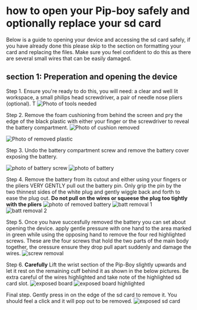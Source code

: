 # how to open your Pip-boy safely and optionally replace your sd card

Below is a guide to opening your device and accessing the sd card safely, if you have already done this please skip to the section on formatting your card and replacing the files. Make sure you feel confident to do this as there are several small wires that can be easily damaged. 

## section 1: Preperation and opening the device

Step 1. Ensure you're ready to do this, you will need: a clear and well lit workspace, a small philips head screwdriver, a pair of needle nose pliers (optional). T
![Photo of tools needed](https://github.com/user-attachments/assets/6a2337fd-fe8f-4cc3-af88-88a99baf9df6)

Step 2. Remove the foam cushioning from behind the screen and pry the edge of the black plastic with either your finger or the screwdriver to reveal the battery compartment. 
![Photo of cushion removed](https://github.com/user-attachments/assets/375d94ff-3150-4a33-87c2-e1eb165f19d8)

![Photo of removed plastic](https://github.com/user-attachments/assets/d60430ef-595c-45fa-a31a-34b0018259a9)

Step 3. Undo the battery compartment screw and remove the battery cover exposing the battery.

![photo of battery screw](https://github.com/user-attachments/assets/02bb2cbc-e5a6-4a24-b61a-a27af8d37bcc)
![photo of battery](https://github.com/user-attachments/assets/a70181c3-3ed8-446a-9204-2cdd28bb7cef)

Step 4. Remove the battery from its cutout and either using your fingers or the pliers VERY GENTLY pull out the battery pin. Only grip the pin by the two thinnest sides of the white plug and gently wiggle back and forth to ease the plug out. **Do not pull on the wires or squeese the plug too tightly with the pliers**
![photo of removed battery](https://github.com/user-attachments/assets/53c1f548-bed7-4e05-aae4-6a9d2c2cefa7)
![batt removal 1](https://github.com/user-attachments/assets/d1b4dcf8-0acd-4789-b90f-4122e0efab31)
![batt removal 2](https://github.com/user-attachments/assets/03517fde-8083-4b6e-8ba5-503c2694f6ce)

Step 5. Once you have succesfully removed the battery you can set about opening the device. apply gentle pressure with one hand to the area marked in green while using the opposing hand to remove the four red highlighted screws. These are the four screws that hold the two parts of the main body together, the oressure ensure they drop pull apart suddenly and damage the wires.
![screw removal](https://github.com/user-attachments/assets/7a5d896b-ff3f-420d-8390-56a411ebf281)

Step 6. **Carefully** Lift the wrist section of the Pip-Boy slightly upwards and let it rest on the remaining cuff behind it as shown in the below pictures. Be extra careful of the wires highlighted and take note of the highlighted sd card slot.
![exposed board](https://github.com/user-attachments/assets/cd690eb3-90db-4a4b-9c0c-05c33e298f5b)
![exposed board highlighted](https://github.com/user-attachments/assets/737ce987-9467-40dc-a3e9-a7037e728e54)

Final step. Gently press in on the edge of the sd card to remove it. You should feel a click and it will pop out to be removed.
![exposed sd card](https://github.com/user-attachments/assets/a4559957-9989-4500-90ac-30a040e31c6d)
